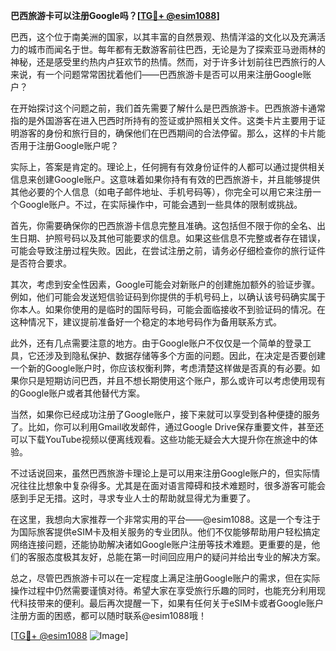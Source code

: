 **巴西旅游卡可以注册Google吗？[[TG💪+ @esim1088](https://t.me/s/esim1088)]**

巴西，这个位于南美洲的国家，以其丰富的自然景观、热情洋溢的文化以及充满活力的城市而闻名于世。每年都有无数游客前往巴西，无论是为了探索亚马逊雨林的神秘，还是感受里约热内卢狂欢节的热情。然而，对于许多计划前往巴西旅行的人来说，有一个问题常常困扰着他们——巴西旅游卡是否可以用来注册Google账户？

在开始探讨这个问题之前，我们首先需要了解什么是巴西旅游卡。巴西旅游卡通常指的是外国游客在进入巴西时所持有的签证或护照相关文件。这类卡片主要用于证明游客的身份和旅行目的，确保他们在巴西期间的合法停留。那么，这样的卡片能否用于注册Google账户呢？

实际上，答案是肯定的。理论上，任何拥有有效身份证件的人都可以通过提供相关信息来创建Google账户。这意味着如果你持有有效的巴西旅游卡，并且能够提供其他必要的个人信息（如电子邮件地址、手机号码等），你完全可以用它来注册一个Google账户。不过，在实际操作中，可能会遇到一些具体的限制或挑战。

首先，你需要确保你的巴西旅游卡信息完整且准确。这包括但不限于你的全名、出生日期、护照号码以及其他可能要求的信息。如果这些信息不完整或者存在错误，可能会导致注册过程失败。因此，在尝试注册之前，请务必仔细检查你的旅行证件是否符合要求。

其次，考虑到安全性因素，Google可能会对新账户的创建施加额外的验证步骤。例如，他们可能会发送短信验证码到你提供的手机号码上，以确认该号码确实属于你本人。如果你使用的是临时的国际号码，可能会面临接收不到验证码的情况。在这种情况下，建议提前准备好一个稳定的本地号码作为备用联系方式。

此外，还有几点需要注意的地方。由于Google账户不仅仅是一个简单的登录工具，它还涉及到隐私保护、数据存储等多个方面的问题。因此，在决定是否要创建一个新的Google账户时，你应该权衡利弊，考虑清楚这样做是否真的有必要。如果你只是短期访问巴西，并且不想长期使用这个账户，那么或许可以考虑使用现有的Google账户或者其他替代方案。

当然，如果你已经成功注册了Google账户，接下来就可以享受到各种便捷的服务了。比如，你可以利用Gmail收发邮件，通过Google Drive保存重要文件，甚至还可以下载YouTube视频以便离线观看。这些功能无疑会大大提升你在旅途中的体验。

不过话说回来，虽然巴西旅游卡理论上是可以用来注册Google账户的，但实际情况往往比想象中复杂得多。尤其是在面对语言障碍和技术难题时，很多游客可能会感到手足无措。这时，寻求专业人士的帮助就显得尤为重要了。

在这里，我想向大家推荐一个非常实用的平台——@esim1088。这是一个专注于为国际旅客提供eSIM卡及相关服务的专业团队。他们不仅能够帮助用户轻松搞定网络连接问题，还能协助解决诸如Google账户注册等技术难题。更重要的是，他们的客服态度极其友好，总能在第一时间回应用户的疑问并给出专业的解决方案。

总之，尽管巴西旅游卡可以在一定程度上满足注册Google账户的需求，但在实际操作过程中仍然需要谨慎对待。希望大家在享受旅行乐趣的同时，也能充分利用现代科技带来的便利。最后再次提醒一下，如果有任何关于eSIM卡或者Google账户注册方面的困惑，都可以随时联系@esim1088哦！

[[TG💪+ @esim1088](https://t.me/s/esim1088) ![Image](https://i.postimg.cc/4NQfJmqS/Snipaste-2025-05-13-00-14-12.png)]